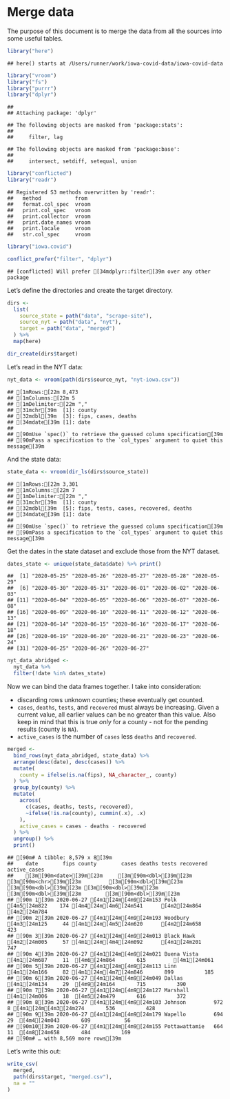 Merge data
================

The purpose of this document is to merge the data from all the sources
into some useful tables.

``` r
library("here")
```

    ## here() starts at /Users/runner/work/iowa-covid-data/iowa-covid-data

``` r
library("vroom")
library("fs")
library("purrr")
library("dplyr")
```

    ## 
    ## Attaching package: 'dplyr'

    ## The following objects are masked from 'package:stats':
    ## 
    ##     filter, lag

    ## The following objects are masked from 'package:base':
    ## 
    ##     intersect, setdiff, setequal, union

``` r
library("conflicted")
library("readr")
```

    ## Registered S3 methods overwritten by 'readr':
    ##   method           from 
    ##   format.col_spec  vroom
    ##   print.col_spec   vroom
    ##   print.collector  vroom
    ##   print.date_names vroom
    ##   print.locale     vroom
    ##   str.col_spec     vroom

``` r
library("iowa.covid")

conflict_prefer("filter", "dplyr")
```

    ## [conflicted] Will prefer [34mdplyr::filter[39m over any other package

Let’s define the directories and create the target directory.

``` r
dirs <- 
  list(
    source_state = path("data", "scrape-site"),
    source_nyt = path("data", "nyt"),
    target = path("data", "merged")  
  ) %>%
  map(here)

dir_create(dirs$target)
```

Let’s read in the NYT data:

``` r
nyt_data <- vroom(path(dirs$source_nyt, "nyt-iowa.csv"))
```

    ## [1mRows:[22m 8,473
    ## [1mColumns:[22m 5
    ## [1mDelimiter:[22m ","
    ## [31mchr[39m  [1]: county
    ## [32mdbl[39m  [3]: fips, cases, deaths
    ## [34mdate[39m [1]: date
    ## 
    ## [90mUse `spec()` to retrieve the guessed column specification[39m
    ## [90mPass a specification to the `col_types` argument to quiet this message[39m

And the state data:

``` r
state_data <- vroom(dir_ls(dirs$source_state))
```

    ## [1mRows:[22m 3,301
    ## [1mColumns:[22m 7
    ## [1mDelimiter:[22m ","
    ## [31mchr[39m  [1]: county
    ## [32mdbl[39m  [5]: fips, tests, cases, recovered, deaths
    ## [34mdate[39m [1]: date
    ## 
    ## [90mUse `spec()` to retrieve the guessed column specification[39m
    ## [90mPass a specification to the `col_types` argument to quiet this message[39m

Get the dates in the state dataset and exclude those from the NYT
dataset.

``` r
dates_state <- unique(state_data$date) %>% print() 
```

    ##  [1] "2020-05-25" "2020-05-26" "2020-05-27" "2020-05-28" "2020-05-29"
    ##  [6] "2020-05-30" "2020-05-31" "2020-06-01" "2020-06-02" "2020-06-03"
    ## [11] "2020-06-04" "2020-06-05" "2020-06-06" "2020-06-07" "2020-06-08"
    ## [16] "2020-06-09" "2020-06-10" "2020-06-11" "2020-06-12" "2020-06-13"
    ## [21] "2020-06-14" "2020-06-15" "2020-06-16" "2020-06-17" "2020-06-18"
    ## [26] "2020-06-19" "2020-06-20" "2020-06-21" "2020-06-23" "2020-06-24"
    ## [31] "2020-06-25" "2020-06-26" "2020-06-27"

``` r
nyt_data_abridged <- 
  nyt_data %>%
  filter(!date %in% dates_state)
```

Now we can bind the data frames together. I take into consideration:

  - discarding rows unknown counties; these eventually get counted.
  - `cases`, `deaths`, `tests`, and `recovered` must always be
    increasing. Given a current value, all earlier values can be no
    greater than this value. Also keep in mind that this is true *only*
    for a county - not for the pending results (county is `NA`).
  - `active_cases` is the number of `cases` less `deaths` and
    `recovered`.

<!-- end list -->

``` r
merged <- 
  bind_rows(nyt_data_abridged, state_data) %>%
  arrange(desc(date), desc(cases)) %>%
  mutate(
    county = ifelse(is.na(fips), NA_character_, county)
  ) %>%
  group_by(county) %>%
  mutate(
    across(
      c(cases, deaths, tests, recovered),
      ~ifelse(!is.na(county), cummin(.x), .x)
    ),
    active_cases = cases - deaths - recovered
  ) %>%
  ungroup() %>%
  print()
```

    ## [90m# A tibble: 8,579 x 8[39m
    ##    date        fips county        cases deaths tests recovered active_cases
    ##    [3m[90m<date>[39m[23m     [3m[90m<dbl>[39m[23m [3m[90m<chr>[39m[23m         [3m[90m<dbl>[39m[23m  [3m[90m<dbl>[39m[23m [3m[90m<dbl>[39m[23m     [3m[90m<dbl>[39m[23m        [3m[90m<dbl>[39m[23m
    ## [90m 1[39m 2020-06-27 [4m1[24m[4m9[24m153 Polk           [4m5[24m822    174 [4m4[24m[4m6[24m541      [4m2[24m864         [4m2[24m784
    ## [90m 2[39m 2020-06-27 [4m1[24m[4m9[24m193 Woodbury       [4m3[24m125     44 [4m1[24m[4m5[24m620      [4m2[24m658          423
    ## [90m 3[39m 2020-06-27 [4m1[24m[4m9[24m013 Black Hawk     [4m2[24m005     57 [4m1[24m[4m4[24m092      [4m1[24m201          747
    ## [90m 4[39m 2020-06-27 [4m1[24m[4m9[24m021 Buena Vista    [4m1[24m687     11  [4m6[24m864       615         [4m1[24m061
    ## [90m 5[39m 2020-06-27 [4m1[24m[4m9[24m113 Linn           [4m1[24m166     82 [4m1[24m[4m7[24m846       899          185
    ## [90m 6[39m 2020-06-27 [4m1[24m[4m9[24m049 Dallas         [4m1[24m134     29  [4m9[24m164       715          390
    ## [90m 7[39m 2020-06-27 [4m1[24m[4m9[24m127 Marshall       [4m1[24m006     18  [4m5[24m479       616          372
    ## [90m 8[39m 2020-06-27 [4m1[24m[4m9[24m103 Johnson         972      8 [4m1[24m[4m3[24m274       536          428
    ## [90m 9[39m 2020-06-27 [4m1[24m[4m9[24m179 Wapello         694     29  [4m4[24m043       609           56
    ## [90m10[39m 2020-06-27 [4m1[24m[4m9[24m155 Pottawattamie   664     11  [4m8[24m658       484          169
    ## [90m# … with 8,569 more rows[39m

Let’s write this out:

``` r
write_csv(
  merged,
  path(dirs$target, "merged.csv"),
  na = ""
)
```

